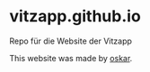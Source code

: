 # vitzapp.github.io
Repo für die Website der Vitzapp

This website was made by [oskar](https://github.com/badbryany).

